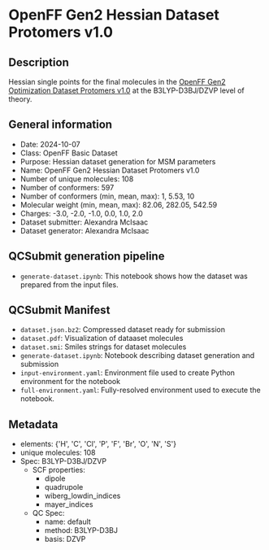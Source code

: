 # OpenFF Gen2 Hessian Dataset Protomers v1.0

## Description

Hessian single points for the final molecules in the [OpenFF Gen2 Optimization Dataset Protomers v1.0](https://github.com/openforcefield/qca-dataset-submission/tree/master/submissions/2021-12-21-OpenFF-Gen2-Optimization-Set-Protomers) at the B3LYP-D3BJ/DZVP level of theory.

## General information

* Date: 2024-10-07
* Class: OpenFF Basic Dataset
* Purpose: Hessian dataset generation for MSM parameters
* Name: OpenFF Gen2 Hessian Dataset Protomers v1.0
* Number of unique molecules: 108
* Number of conformers: 597
* Number of conformers (min, mean, max): 1, 5.53, 10
* Molecular weight (min, mean, max): 82.06, 282.05, 542.59
* Charges: -3.0, -2.0, -1.0, 0.0, 1.0, 2.0
* Dataset submitter: Alexandra McIsaac
* Dataset generator: Alexandra McIsaac


## QCSubmit generation pipeline

* `generate-dataset.ipynb`: This notebook shows how the dataset was prepared from the input files.


## QCSubmit Manifest

* `dataset.json.bz2`: Compressed dataset ready for submission
* `dataset.pdf`: Visualization of dataaset molecules
* `dataset.smi`: Smiles strings for dataset molecules
* `generate-dataset.ipynb`: Notebook describing dataset generation and submission
* `input-environment.yaml`: Environment file used to create Python environment for the notebook
* `full-environment.yaml`: Fully-resolved environment used to execute the notebook.


## Metadata

* elements: {'H', 'C', 'Cl', 'P', 'F', 'Br', 'O', 'N', 'S'}
* unique molecules: 108
* Spec: B3LYP-D3BJ/DZVP
    * SCF properties:
        * dipole
        * quadrupole
        * wiberg_lowdin_indices
        * mayer_indices
    * QC Spec:
        * name: default
        * method: B3LYP-D3BJ
        * basis: DZVP
